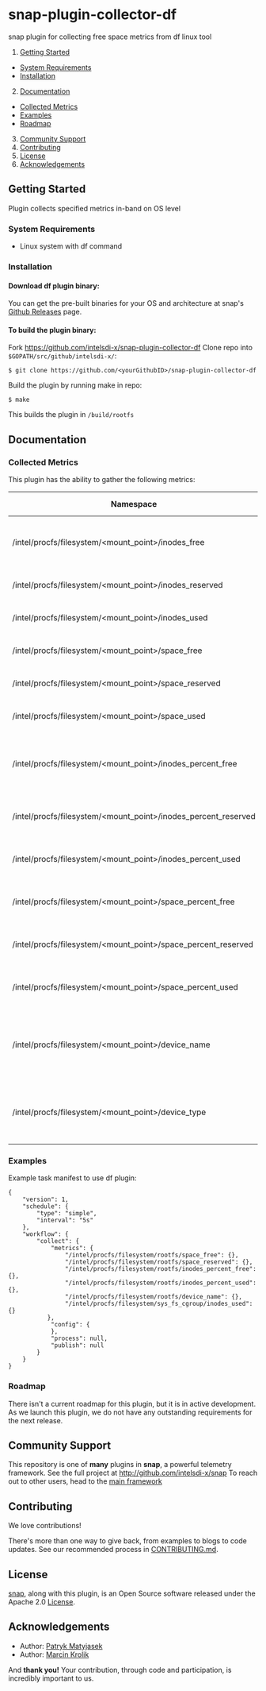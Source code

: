 # snap-plugin-collector-df

snap plugin for collecting free space metrics from df linux tool

1. [Getting Started](#getting-started)
  * [System Requirements](#system-requirements)
  * [Installation](#installation)
2. [Documentation](#documentation)
  * [Collected Metrics](#collected-metrics)
  * [Examples](#examples)
  * [Roadmap](#roadmap)
3. [Community Support](#community-support)
4. [Contributing](#contributing)
5. [License](#license)
6. [Acknowledgements](#acknowledgements)

## Getting Started

 Plugin collects specified metrics in-band on OS level

### System Requirements

 - Linux system with df command

### Installation
#### Download df plugin binary:
You can get the pre-built binaries for your OS and architecture at snap's [Github Releases](https://github.com/intelsdi-x/snap/releases) page.

#### To build the plugin binary:
Fork https://github.com/intelsdi-x/snap-plugin-collector-df
Clone repo into `$GOPATH/src/github/intelsdi-x/`:
```
$ git clone https://github.com/<yourGithubID>/snap-plugin-collector-df
```
Build the plugin by running make in repo:
```
$ make
```
This builds the plugin in `/build/rootfs`

## Documentation

### Collected Metrics
This plugin has the ability to gather the following metrics:

Namespace | Data Type | Description (optional)
----------|-----------|-----------------------
/intel/procfs/filesystem/\<mount_point\>/inodes_free | uint64 | the number of free inodes on the file system
/intel/procfs/filesystem/\<mount_point\>/inodes_reserved | uint64 | the number of reserved inodes
/intel/procfs/filesystem/\<mount_point\>/inodes_used | uint64 | the number of used inodes
/intel/procfs/filesystem/\<mount_point\>/space_free | uint64 | the number of free bytes
/intel/procfs/filesystem/\<mount_point\>/space_reserved | uint64 | the number of reserved bytes
/intel/procfs/filesystem/\<mount_point\>/space_used | uint64 | the number of used bytes
/intel/procfs/filesystem/\<mount_point\>/inodes_percent_free | float64 | the percentage of free inodes on the file system
/intel/procfs/filesystem/\<mount_point\>/inodes_percent_reserved | float64 | the percentage of reserved inodes
/intel/procfs/filesystem/\<mount_point\>/inodes_percent_used | float64 | the percentage of used inodes
/intel/procfs/filesystem/\<mount_point\>/space_percent_free | float64 | the percentage of free bytes
/intel/procfs/filesystem/\<mount_point\>/space_percent_reserved | float64 | the percentage of reserved bytes
/intel/procfs/filesystem/\<mount_point\>/space_percent_used | float64 | the percentage of used bytes
/intel/procfs/filesystem/\<mount_point\>/device_name | string | device name as presented in filesystem (eg. /dev/sda1)
/intel/procfs/filesystem/\<mount_point\>/device_type | string | device type as presented in filesystem (eg. ext4)

### Examples
Example task manifest to use df plugin:
```
{
    "version": 1,
    "schedule": {
        "type": "simple",
        "interval": "5s"
    },
    "workflow": {
        "collect": {
            "metrics": {
		        "/intel/procfs/filesystem/rootfs/space_free": {},
                "/intel/procfs/filesystem/rootfs/space_reserved": {},
                "/intel/procfs/filesystem/rootfs/inodes_percent_free": {},
                "/intel/procfs/filesystem/rootfs/inodes_percent_used": {},
                "/intel/procfs/filesystem/rootfs/device_name": {},
                "/intel/procfs/filesystem/sys_fs_cgroup/inodes_used": {}
           },
            "config": {
            },
            "process": null,
            "publish": null
        }
    }
}

```


### Roadmap
There isn't a current roadmap for this plugin, but it is in active development. As we launch this plugin, we do not have any outstanding requirements for the next release.

## Community Support
This repository is one of **many** plugins in **snap**, a powerful telemetry framework. See the full project at http://github.com/intelsdi-x/snap To reach out to other users, head to the [main framework](https://github.com/intelsdi-x/snap#community-support)

## Contributing
We love contributions!

There's more than one way to give back, from examples to blogs to code updates. See our recommended process in [CONTRIBUTING.md](CONTRIBUTING.md).

## License
[snap](http://github.com/intelsdi-x/snap), along with this plugin, is an Open Source software released under the Apache 2.0 [License](LICENSE).

## Acknowledgements

* Author: [Patryk Matyjasek](https://github.com/PatrykMatyjasek)
* Author: [Marcin Krolik](https://github.com/marcin-krolik)

And **thank you!** Your contribution, through code and participation, is incredibly important to us.